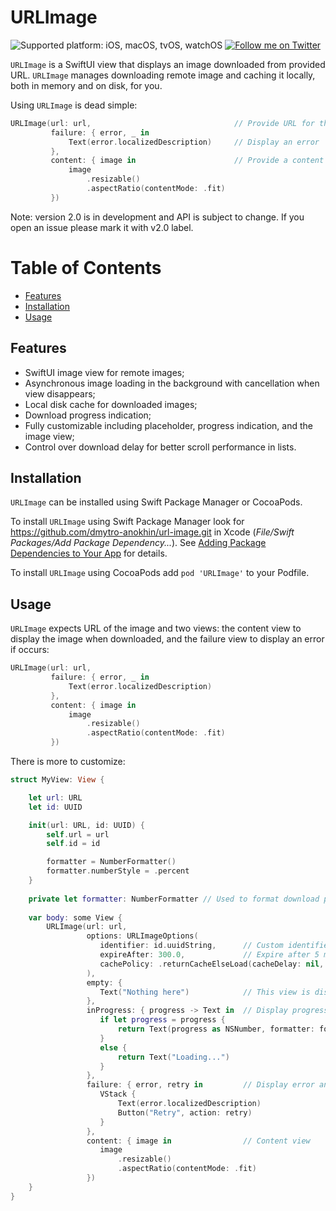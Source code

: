 # URLImage

![Supported platform: iOS, macOS, tvOS, watchOS](https://img.shields.io/badge/platform-iOS%2C%20macOS%2C%20tvOS%2C%20watchOS-lightgrey)
[![Follow me on Twitter](https://img.shields.io/twitter/follow/dmytroanokhin?style=social)](https://twitter.com/intent/follow?screen_name=dmytroanokhin)

`URLImage` is a SwiftUI view that displays an image downloaded from provided URL. `URLImage` manages downloading remote image and caching it locally, both in memory and on disk, for you.

Using `URLImage` is dead simple:

```swift
URLImage(url: url,                                // Provide URL for the image
         failure: { error, _ in
             Text(error.localizedDescription)     // Display an error
         },
         content: { image in                      // Provide a content view when the image is downloaded
             image
                 .resizable()
                 .aspectRatio(contentMode: .fit)
         })
```

Note: version 2.0 is in development and API is subject to change. If you open an issue please mark it with v2.0 label.

# Table of Contents
- [Features](#features)
- [Installation](#installation)
- [Usage](#usage)

## Features
- SwiftUI image view for remote images;
- Asynchronous image loading in the background with cancellation when view disappears;
- Local disk cache for downloaded images;
- Download progress indication;
- Fully customizable including placeholder, progress indication, and the image view;
- Control over download delay for better scroll performance in lists.

## Installation

`URLImage` can be installed using Swift Package Manager or CocoaPods.

To install `URLImage` using Swift Package Manager look for https://github.com/dmytro-anokhin/url-image.git in Xcode (*File/Swift Packages/Add Package Dependency...*). See [Adding Package Dependencies to Your App](https://developer.apple.com/documentation/xcode/adding_package_dependencies_to_your_app) for details.

To install `URLImage` using CocoaPods add `pod 'URLImage'` to your Podfile.

## Usage

`URLImage` expects URL of the image and two views: the content view to display the image when downloaded, and the failure view to display an error if occurs:

```swift
URLImage(url: url,
         failure: { error, _ in
             Text(error.localizedDescription)
         },
         content: { image in
             image
                 .resizable()
                 .aspectRatio(contentMode: .fit)
         })
```

There is more to customize:

```swift
struct MyView: View {

    let url: URL
    let id: UUID

    init(url: URL, id: UUID) {
        self.url = url
        self.id = id

        formatter = NumberFormatter()
        formatter.numberStyle = .percent
    }
    
    private let formatter: NumberFormatter // Used to format download progress as percentage. Note: this is only for example, better use shared formatter to avoid creating it for every view.
    
    var body: some View {
        URLImage(url: url,
                 options: URLImageOptions(
                    identifier: id.uuidString,      // Custom identifier
                    expireAfter: 300.0,             // Expire after 5 minutes
                    cachePolicy: .returnCacheElseLoad(cacheDelay: nil, downloadDelay: 0.25) // Return cached image or download after delay 
                 ),
                 empty: {
                    Text("Nothing here")            // This view is displayed before download starts
                 },
                 inProgress: { progress -> Text in  // Display progress
                    if let progress = progress {
                        return Text(progress as NSNumber, formatter: formatter) 
                    }
                    else {
                        return Text("Loading...")
                    }
                 },
                 failure: { error, retry in         // Display error and retry button
                    VStack {
                        Text(error.localizedDescription)
                        Button("Retry", action: retry)
                    }
                 },
                 content: { image in                // Content view
                    image
                        .resizable()
                        .aspectRatio(contentMode: .fit)
                 })
    }
}
```
